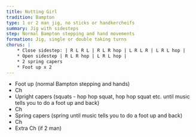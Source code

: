 ```yaml
---
title: Nutting Girl
tradition: Bampton
type: 1 or 2 man jig, no sticks or handkercheifs
summary: Jig with sidesteps
step: Normal Bampton stepping and hand movements
formation: Jig, single or double taking turns
chorus: | 
    * Close sidestep: | R L R L | R L R hop | L R L R | L R L hop |
    * Open sidestep | R L R hop | L R L hop |
    * 2 spring capers
    * Foot up x 2
---
```

* Foot up (normal Bampton stepping and hands)
* Ch
* Upright capers (squats - hop hop squat, hop hop squat etc. until music tells you to do a foot up and back)
* Ch
* Spring capers (spring until music tells you to do a foot up and back)
* Ch
* Extra Ch (if 2 man)